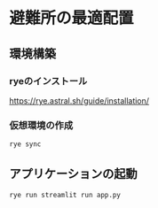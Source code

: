 # 避難所の最適配置



## 環境構築

### ryeのインストール

https://rye.astral.sh/guide/installation/

### 仮想環境の作成

```bash
rye sync
```

## アプリケーションの起動

```bash
rye run streamlit run app.py
```